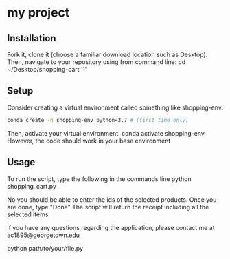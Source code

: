 # my project
## Installation
Fork it, clone it (choose a familiar download location such as Desktop). Then, navigate to your repository using from command line:
    cd ~/Desktop/shopping-cart
``'
## Setup
Consider creating a virtual environment called something like shopping-env:
```sh
conda create -n shopping-env python=3.7 # (first time only)
```
Then, activate your virtual environment:
    conda activate shopping-env
However, the code should work in your base environment
## Usage
To run the script, type the following in the commands line
    python shopping_cart.py

No you should be able to enter the ids of the selected products.
Once you are done, type "Done"
The script will return the receipt including all the selected items

if you have any questions regarding the application, please contact me at ac1895@georgetown.edu


python path/to/your/file.py
```